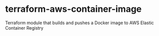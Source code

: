 # terraform-aws-container-image
Terraform module that builds and pushes a Docker image to AWS Elastic Container Registry
